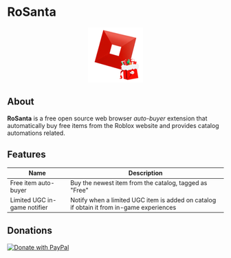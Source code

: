 # RoSanta

<div align="center">
  <img src="public/icon.png" />
</div>

## About

**RoSanta** is a free open source web browser _auto-buyer_ extension that automatically buy free items from the Roblox website and provides catalog automations related.

## Features

| Name                         | Description                                                                              |
| ---------------------------- | ---------------------------------------------------------------------------------------- |
| Free item auto-buyer         | Buy the newest item from the catalog, tagged as "Free"                                   |
| Limited UGC in-game notifier | Notify when a limited UGC item is added on catalog if obtain it from in-game experiences |

## Donations

<div style='height: 100px; width: auto' >
  <a href="https://www.paypal.com/donate/?hosted_button_id=SLTU45DK5LFSS">
    <img src="https://raw.githubusercontent.com/stefan-niedermann/paypal-donate-button/master/paypal-donate-button.png" alt="Donate with PayPal" />
  </a>
</div>
